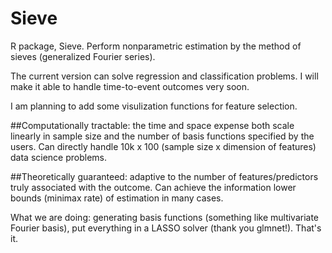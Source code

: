 # Sieve
R package, Sieve. Perform nonparametric estimation by the method of sieves (generalized Fourier series).

The current version can solve regression and classification problems. I will make it able to handle time-to-event outcomes very soon.

I am planning to add some visulization functions for feature selection.

##Computationally tractable: the time and space expense both scale linearly in sample size and the number of basis functions specified by the users. Can directly handle 10k x 100 (sample size x dimension of features) data science problems.

##Theoretically guaranteed: adaptive to the number of features/predictors truly associated with the outcome. Can achieve the information lower bounds (minimax rate) of estimation in many cases.

What we are doing: generating basis functions (something like multivariate Fourier basis), put everything in a LASSO solver (thank you glmnet!). That's it. 
